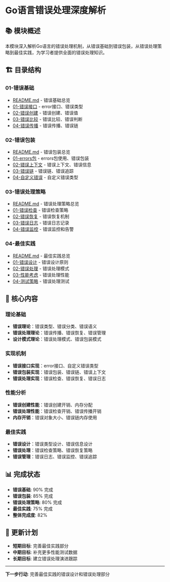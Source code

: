 # Go语言错误处理深度解析

## 📚 **模块概述**

本模块深入解析Go语言的错误处理机制，从错误基础到错误包装，从错误处理策略到最佳实践，为学习者提供全面的错误处理知识。

## 🏗️ **目录结构**

### **01-错误基础**

- [README.md](01-错误基础/README.md) - 错误基础总览
- [01-错误接口](01-错误基础/01-错误接口/) - error接口、错误类型
- [02-错误创建](01-错误基础/02-错误创建/) - 错误创建、错误值
- [03-错误比较](01-错误基础/03-错误比较/) - 错误比较、错误判断
- [04-错误传播](01-错误基础/04-错误传播/) - 错误传播、错误链

### **02-错误包装**

- [README.md](02-错误包装/README.md) - 错误包装总览
- [01-errors包](02-错误包装/01-errors包/) - errors包使用、错误包装
- [02-错误上下文](02-错误包装/02-错误上下文/) - 错误上下文、错误信息
- [03-错误链](02-错误包装/03-错误链/) - 错误链、错误追踪
- [04-自定义错误](02-错误包装/04-自定义错误/) - 自定义错误类型

### **03-错误处理策略**

- [README.md](03-错误处理策略/README.md) - 错误处理策略总览
- [01-错误检查](03-错误处理策略/01-错误检查/) - 错误检查策略
- [02-错误恢复](03-错误处理策略/02-错误恢复/) - 错误恢复机制
- [03-错误日志](03-错误处理策略/03-错误日志/) - 错误日志记录
- [04-错误监控](03-错误处理策略/04-错误监控/) - 错误监控和告警

### **04-最佳实践**

- [README.md](04-最佳实践/README.md) - 最佳实践总览
- [01-错误设计](04-最佳实践/01-错误设计/) - 错误设计原则
- [02-错误处理](04-最佳实践/02-错误处理/) - 错误处理模式
- [03-性能考虑](04-最佳实践/03-性能考虑/) - 错误处理性能
- [04-测试策略](04-最佳实践/04-测试策略/) - 错误处理测试

## 🎯 **核心内容**

### **理论基础**

- **错误理论**：错误类型、错误分类、错误语义
- **错误处理理论**：错误传播、错误恢复、错误管理
- **设计模式理论**：错误处理模式、错误包装模式

### **实现机制**

- **错误接口实现**：error接口、自定义错误类型
- **错误包装实现**：错误包装、错误链、错误上下文
- **错误处理实现**：错误检查、错误恢复、错误日志

### **性能分析**

- **错误创建性能**：错误创建开销、内存分配
- **错误处理性能**：错误检查开销、错误传播开销
- **内存开销**：错误对象大小、错误链内存使用

### **最佳实践**

- **错误设计**：错误类型设计、错误信息设计
- **错误处理**：错误检查策略、错误恢复策略
- **错误管理**：错误日志、错误监控、错误追踪

## 📊 **完成状态**

- **错误基础**: 90% 完成
- **错误包装**: 85% 完成
- **错误处理策略**: 80% 完成
- **最佳实践**: 75% 完成
- **整体完成度**: 82%

## 🔄 **更新计划**

- **短期目标**: 完善最佳实践部分
- **中期目标**: 补充更多性能测试数据
- **长期目标**: 建立错误处理演进跟踪

---

**下一步行动**: 完善最佳实践的错误设计和错误处理部分
